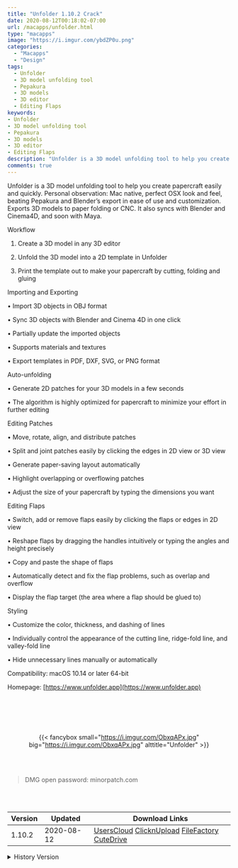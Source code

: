 ```yaml
---
title: "Unfolder 1.10.2 Crack"
date: 2020-08-12T00:18:02-07:00
url: /macapps/unfolder.html
type: "macapps"
image: "https://i.imgur.com/ybdZP0u.png"
categories:
  - "Macapps"
  - "Design"
tags:
  - Unfolder
  - 3D model unfolding tool
  - Pepakura
  - 3D models
  - 3D editor
  - Editing Flaps
keywords:
- Unfolder
- 3D model unfolding tool
- Pepakura
- 3D models
- 3D editor
- Editing Flaps
description: "Unfolder is a 3D model unfolding tool to help you create papercraft easily and quickly. Personal observation: Mac native, perfect OSX look and feel"
comments: true
---
```


Unfolder is a 3D model unfolding tool to help you create papercraft easily and quickly. Personal observation: Mac native, perfect OSX look and feel, beating Pepakura and Blender’s export in ease of use and customization. Exports 3D models to paper folding or CNC. It also syncs with Blender and Cinema4D, and soon with Maya.


Workflow

1. Create a 3D model in any 3D editor

2. Unfold the 3D model into a 2D template in Unfolder

3. Print the template out to make your papercraft by cutting, folding and gluing



Importing and Exporting

• Import 3D objects in OBJ format

• Sync 3D objects with Blender and Cinema 4D in one click

• Partially update the imported objects

• Supports materials and textures

• Export templates in PDF, DXF, SVG, or PNG format



Auto-unfolding

• Generate 2D patches for your 3D models in a few seconds

• The algorithm is highly optimized for papercraft to minimize your effort in further editing



Editing Patches

• Move, rotate, align, and distribute patches

• Split and joint patches easily by clicking the edges in 2D view or 3D view

• Generate paper-saving layout automatically

• Highlight overlapping or overflowing patches

• Adjust the size of your papercraft by typing the dimensions you want



Editing Flaps

• Switch, add or remove flaps easily by clicking the flaps or edges in 2D view

• Reshape flaps by dragging the handles intuitively or typing the angles and height precisely

• Copy and paste the shape of flaps

• Automatically detect and fix the flap problems, such as overlap and overflow

• Display the flap target (the area where a flap should be glued to)



Styling

• Customize the color, thickness, and dashing of lines

• Individually control the appearance of the cutting line, ridge-fold line, and valley-fold line


• Hide unnecessary lines manually or automatically



Compatibility:  macOS 10.14 or later 64-bit

Homepage: [https://www.unfolder.app](https://www.unfolder.app)

<br/>
<br/>
<script async src="https://pagead2.googlesyndication.com/pagead/js/adsbygoogle.js"></script>
<ins class="adsbygoogle"
     style="display:block; text-align:center;"
     data-ad-layout="in-article"
     data-ad-format="fluid"
     data-ad-client="ca-pub-8746275014476192"
     data-ad-slot="5144997159"></ins>
<script>
     (adsbygoogle = window.adsbygoogle || []).push({});
</script>
<br/>
<br/>


<center>

{{< fancybox small="https://i.imgur.com/ObxqAPx.jpg" big="https://i.imgur.com/ObxqAPx.jpg" alttitle="Unfolder" >}}

</center>

<br/>
<br/>


> DMG open password: minorpatch.com

<br/>

<br/>
<div id="history_version" class="history_version">

| Version | Updated | Download Links |
| ---- | ---- | ---- |
| 1.10.2 | 2020-08-12 | [UsersCloud](https://ouo.io/fC4yJO)   [ClicknUpload](https://ouo.io/M8YnmMH)   [FileFactory](https://ouo.io/EAuc8G)   [CuteDrive](https://ouo.io/W5uYJTD) |
<details>
<summary>History Version</summary>

| Version | Updated | Download Links |
| ---- | ---- | ---- |
| 1.10.1 | 2020-05-11 | [UsersCloud](https://ouo.io/2Cluex)   [ClicknUpload](https://ouo.io/ueoRF9)   [FileFactory](https://ouo.io/FmDMcq)   [CuteDrive](https://ouo.io/0dAOUa) |
| 1.9.6 | 2020-04-18 | [UsersCloud](https://ouo.io/H8Zs3)   [ClicknUpload](https://ouo.io/fvkkw9)   [FileFactory](https://ouo.io/ONV7PO)   [CuteDrive](https://ouo.io/cRmm4mt) |
</details>

</div>
